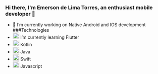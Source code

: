 ### Hi there, I'm Emerson de Lima Torres, an enthusiast mobile developer 👋
 - 🔭 I’m currently working on Native Android and IOS development
 ###Technologies
- <img src="https://cdn.svgporn.com/logos/flutter.svg" width="20px"> I’m currently learning Flutter
- <img src="https://cdn.svgporn.com/logos/kotlin.svg" width="20px"> Kotlin
- <img src="https://cdn.svgporn.com/logos/java.svg" width="20px"> Java
- <img src="https://cdn.svgporn.com/logos/swift.svg" width="20px"> Swift
- <img src="https://cdn.svgporn.com/logos/javascript.svg" width="20px"> Javascript

<!--
**emersonfiwre/emersonfiwre** is a ✨ _special_ ✨ repository because its `README.md` (this file) appears on your GitHub profile.

Here are some ideas to get you started:

- 🔭 I’m currently working on ...
- 🌱 I’m currently learning ...
- 👯 I’m looking to collaborate on ...
- 🤔 I’m looking for help with ...
- 💬 Ask me about ...
- 📫 How to reach me: ...
- 😄 Pronouns: ...
- ⚡ Fun fact: ...
-->
